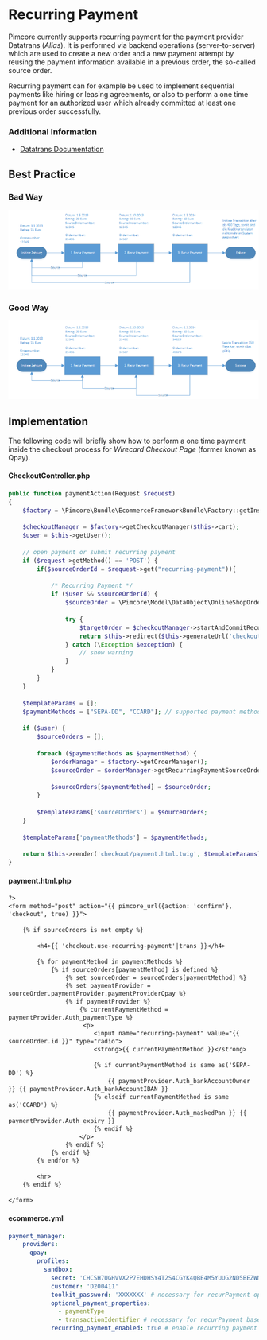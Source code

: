 # Recurring Payment
  
Pimcore currently supports recurring payment for the payment provider Datatrans (_Alias_).
It is performed via backend operations (server-to-server) which are used to create a new order and a new payment attempt by reusing the payment information available in a previous order, the so-called source order.

Recurring payment can for example be used to implement sequential payments like hiring or leasing agreements, or also to perform a one time payment for an authorized user which already committed at least one previous order successfully. 

### Additional Information
- [Datatrans Documentation](https://www.datatrans.ch/alias-tokenization/using-the-alias)

## Best Practice
### Bad Way
![Recurring Payment Bad](../../img/recurring-payment-bad.png) 
### Good Way
![Recurring Payment Good](../../img/recurring-payment-good.png) 

## Implementation
The following code will briefly show how to perform a one time payment inside the checkout process for _Wirecard Checkout Page_ (former known as Qpay).

#### CheckoutController.php

```php
public function paymentAction(Request $request)
{
    $factory = \Pimcore\Bundle\EcommerceFrameworkBundle\Factory::getInstance();

    $checkoutManager = $factory->getCheckoutManager($this->cart);
    $user = $this->getUser();

    // open payment or submit recurring payment
    if ($request->getMethod() == 'POST') {
        if($sourceOrderId = $request->get("recurring-payment")){

            /* Recurring Payment */
            if ($user && $sourceOrderId) {
                $sourceOrder = \Pimcore\Model\DataObject\OnlineShopOrder::getById($sourceOrderId);

                try {
                    $targetOrder = $checkoutManager->startAndCommitRecurringOrderPayment($sourceOrder, $user->getId());
                    return $this->redirect($this->generateUrl('checkout', ['action' => 'completed']));
                } catch (\Exception $exception) {
                    // show warning
                }
            }
        }
    }

    $templateParams = [];
    $paymentMethods = ["SEPA-DD", "CCARD"]; // supported payment methods

    if ($user) {
        $sourceOrders = [];

        foreach ($paymentMethods as $paymentMethod) {
            $orderManager = $factory->getOrderManager();
            $sourceOrder = $orderManager->getRecurringPaymentSourceOrder($user->getId(), $checkoutManager->getPayment(), $paymentMethod);

            $sourceOrders[$paymentMethod] = $sourceOrder;
        }
        
        $templateParams['sourceOrders'] = $sourceOrders;
    }

    $templateParams['paymentMethods'] = $paymentMethods;

    return $this->render('checkout/payment.html.twig', $templateParams);
}
```

#### payment.html.php

```twig
?>
<form method="post" action="{{ pimcore_url({action: 'confirm'}, 'checkout', true) }}">

    {% if sourceOrders is not empty %}

        <h4>{{ 'checkout.use-recurring-payment'|trans }}</h4>

        {% for paymentMethod in paymentMethods %}
            {% if sourceOrders[paymentMethod] is defined %}
                {% set sourceOrder = sourceOrders[paymentMethod] %}
                {% set paymentProvider = sourceOrder.paymentProvider.paymentProviderQpay %}
                {% if paymentProvider %}
                    {% currentPaymentMethod = paymentProvider.Auth_paymentType %}
                     <p>
                        <input name="recurring-payment" value="{{ sourceOrder.id }}" type="radio">
                        <strong>{{ currentPaymentMethod }}</strong>
                        
                        {% if currentPaymentMethod is same as('SEPA-DD') %}
                            {{ paymentProvider.Auth_bankAccountOwner }} {{ paymentProvider.Auth_bankAccountIBAN }}
                        {% elseif currentPaymentMethod is same as('CCARD') %} 
                            {{ paymentProvider.Auth_maskedPan }} {{ paymentProvider.Auth_expiry }}
                        {% endif %}
                    </p>
                {% endif %}
            {% endif %}
        {% endfor %} 
        
        <hr>
    {% endif %}

</form>
```

#### ecommerce.yml

```yaml
payment_manager:
    providers:
      qpay:
        profiles:
          sandbox:
            secret: 'CHCSH7UGHVVX2P7EHDHSY4T2S4CGYK4QBE4M5YUUG2ND5BEZWNRZW5EJYVJQ'
            customer: 'D200411'
            toolkit_password: 'XXXXXXX' # necessary for recurPayment operation
            optional_payment_properties:
              - paymentType
              - transactionIdentifier # necessary for recurPayment based on SEPA DIRECT DEBIT
            recurring_payment_enabled: true # enable recurring payment
```
